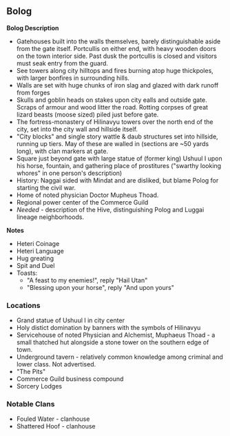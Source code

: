 ## Bolog

**Bolog Description**
* Gatehouses built into the walls themselves, barely distinguishable aside from the gate itself.  Portcullis on either end, with heavy wooden doors on the town interior side.  Past dusk the portcullis is closed and visitors must seak entry from the guard.
* See towers along city hilltops and fires burning atop huge thickpoles, with larger bonfires in surrounding hills.
* Walls are set with huge chunks of iron slag and glazed with dark runoff from forges
* Skulls and goblin heads on stakes upon city ealls and outside gate.  Scraps of armour and wood litter the road.  Rotting corpses of great lizard beasts (moose sized) piled just before gate.
* The fortress-monastery of Hilinavyu towers over the north end of the city, set into the city wall and hillside itself.
* "City blocks" and single story wattle & daub structures set into hillside, running up tiers.  May of these are walled in (sections are ~50 yards long), with clan markers at gate.
* Square just beyond gate with large statue of (former king) Ushuul I upon his horse, fountain, and gathering place of prostitures ("swarthy looking whores" in one person's description)
* History: Naggai sided with Mindat and are disliked, but blame Polog for starting the civil war. 
* Home of noted physician Doctor Mupheus Thoad.
* Regional power center of the Commerce Guild
* _Needed_ - description of the Hive, distinguishing Polog and Luggai lineage neighborhoods.

**Notes**
* Heteri Coinage
* Heteri Language
* Hug greating
* Spit and Duel
* Toasts:
    * "A feast to my enemies!", reply "Hail Utan"
    * "Blessing upon your horse", reply "And upon yours"

### Locations
* Grand statue of Ushuul I in city center
* Holy distict domination by banners with the symbols of Hilinavyu
* Servicehouse of noted Physician and Alchemist, Muphaeus Thoad - a small thatched hut alongside a stone tower on the southern edge of town.
* Underground tavern - relatively common knowledge among criminal and lower class.  Not advertised.
* "The Pits"
* Commerce Guild business compound
* Sorcery Lodges

### Notable Clans
* Fouled Water - clanhouse
* Shattered Hoof - clanhouse
